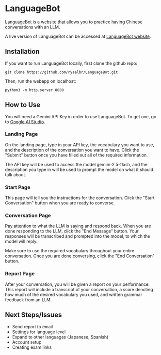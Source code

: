 # LanguageBot

LanguageBot is a website that allows you to practice having Chinese conversations with an LLM.

A live version of LanguageBot can be accessed at [LanguageBot website](https://ryaalbr.github.io/LanguageBot/index.html).

## Installation

If you want to run LanguageBot locally, first clone the github repo:
```
git clone https://github.com/ryaalbr/LanguageBot.git
```
Then, run the webapp on localhost:
```
python3 -m http.server 8000
```

## How to Use

You will need a Gemini API Key in order to use LanguageBot. To get one, go to [Google AI Studio](https://aistudio.google.com/app/apikey). 

### Landing Page

On the landing page, type in your API key, the vocabulary you want to use, and the description of the conversation you want to have. Click the "Submit" button once you have filled out all of the required information.

The API key will be used to access the model gemini-2.5-flash, and the description you type in will be used to prompt the model on what it should talk about.

### Start Page

This page will tell you the instructions for the conversation. Click the "Start Conversation" button when you are ready to converse.

### Conversation Page

Pay attention to what the LLM is saying and respond back. When you are done responding to the LLM, click the "End Message" button. Your responses will be transcribed and prompted into the model, to which the model will reply.

Make sure to use the required vocabulary throughout your entire conversation. Once you are done conversing, click the "End Conversation" button.

### Report Page

After your conversation, you will be given a report on your performance. This report will include a transcript of your conversation, a score denoting how much of the desired vocabulary you used, and written grammar feedback from an LLM. 

## Next Steps/Issues

- Send report to email
- Settings for language level
- Expand to other languages (Japanese, Spanish)
- Account setup
- Creating exam links